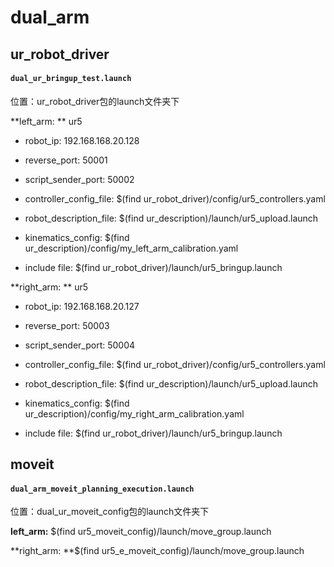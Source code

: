 # dual_arm

## ur_robot_driver

#### `dual_ur_bringup_test.launch`

位置：ur_robot_driver包的launch文件夹下

**left_arm: ** ur5

* robot_ip: 192.168.168.20.128

* reverse_port: 50001

* script_sender_port: 50002

* controller_config_file: $(find ur_robot_driver)/config/ur5_controllers.yaml

* robot_description_file: $(find ur_description)/launch/ur5_upload.launch

* kinematics_config: $(find ur_description)/config/my_left_arm_calibration.yaml

* include file: $(find ur_robot_driver)/launch/ur5_bringup.launch



**right_arm: ** ur5

* robot_ip: 192.168.168.20.127

* reverse_port: 50003

* script_sender_port: 50004

* controller_config_file: $(find ur_robot_driver)/config/ur5_controllers.yaml

* robot_description_file: $(find ur_description)/launch/ur5_upload.launch

* kinematics_config: $(find ur_description)/config/my_right_arm_calibration.yaml

* include file: $(find ur_robot_driver)/launch/ur5_bringup.launch



## moveit



#### `dual_arm_moveit_planning_execution.launch`

位置：dual_ur_moveit_config包的launch文件夹下

**left_arm:** $(find ur5_moveit_config)/launch/move_group.launch

**right_arm: **$(find ur5_e_moveit_config)/launch/move_group.launch